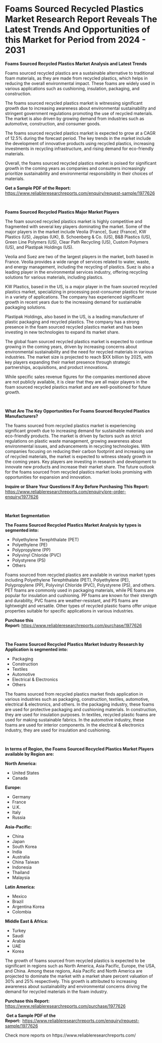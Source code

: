 <p><h1>Foams Sourced Recycled Plastics Market Research Report Reveals The Latest Trends And Opportunities of this Market for Period from 2024 - 2031</h1></p><p><strong>Foams Sourced Recycled Plastics Market Analysis and Latest Trends</strong></p>
<p><p>Foams sourced recycled plastics are a sustainable alternative to traditional foam materials, as they are made from recycled plastics, which helps in reducing the overall environmental impact. These foams are widely used in various applications such as cushioning, insulation, packaging, and construction.</p><p>The foams sourced recycled plastics market is witnessing significant growth due to increasing awareness about environmental sustainability and stringent government regulations promoting the use of recycled materials. The market is also driven by growing demand from industries such as automotive, construction, and consumer goods.</p><p>The foams sourced recycled plastics market is expected to grow at a CAGR of 12.5% during the forecast period. The key trends in the market include the development of innovative products using recycled plastics, increasing investments in recycling infrastructure, and rising demand for eco-friendly materials.</p><p>Overall, the foams sourced recycled plastics market is poised for significant growth in the coming years as companies and consumers increasingly prioritize sustainability and environmental responsibility in their choices of materials.</p></p>
<p><strong>Get a Sample PDF of the Report:&nbsp;</strong> <a href="https://www.reliableresearchreports.com/enquiry/request-sample/1977626">https://www.reliableresearchreports.com/enquiry/request-sample/1977626</a></p>
<p>&nbsp;</p>
<p><strong>Foams Sourced Recycled Plastics Major Market Players</strong></p>
<p><p>The foam sourced recycled plastics market is highly competitive and fragmented with several key players dominating the market. Some of the major players in the market include Veolia (France), Suez (France), KW Plastics (US), Jayplas (UK), B. Schoenberg & Co. (US), B&B Plastics (US), Green Line Polymers (US), Clear Path Recycling (US), Custom Polymers (US), and Plastipak Holdings (US).</p><p>Veolia and Suez are two of the largest players in the market, both based in France. Veolia provides a wide range of services related to water, waste, and energy management, including the recycling of plastics. Suez is also a leading player in the environmental services industry, offering recycling solutions for various materials, including plastics.</p><p>KW Plastics, based in the US, is a major player in the foam sourced recycled plastics market, specializing in processing post-consumer plastics for reuse in a variety of applications. The company has experienced significant growth in recent years due to the increasing demand for sustainable packaging solutions.</p><p>Plastipak Holdings, also based in the US, is a leading manufacturer of plastic packaging and recycled plastics. The company has a strong presence in the foam sourced recycled plastics market and has been investing in new technologies to expand its market share.</p><p>The global foam sourced recycled plastics market is expected to continue growing in the coming years, driven by increasing concerns about environmental sustainability and the need for recycled materials in various industries. The market size is projected to reach $XX billion by 2025, with key players expanding their market presence through strategic partnerships, acquisitions, and product innovations.</p><p>While specific sales revenue figures for the companies mentioned above are not publicly available, it is clear that they are all major players in the foam sourced recycled plastics market and are well-positioned for future growth.</p></p>
<p>&nbsp;</p>
<p><strong>What Are The Key Opportunities For Foams Sourced Recycled Plastics Manufacturers?</strong></p>
<p><p>The foams sourced from recycled plastics market is experiencing significant growth due to increasing demand for sustainable materials and eco-friendly products. The market is driven by factors such as strict regulations on plastic waste management, growing awareness about environmental issues, and advancements in recycling technologies. With companies focusing on reducing their carbon footprint and increasing use of recycled materials, the market is expected to witness steady growth in the coming years. Key players are investing in research and development to innovate new products and increase their market share. The future outlook for the foams sourced from recycled plastics market looks promising with opportunities for expansion and innovation.</p></p>
<p><strong>Inquire or Share Your Questions If Any Before Purchasing This Report:</strong> <a href="https://www.reliableresearchreports.com/enquiry/pre-order-enquiry/1977626">https://www.reliableresearchreports.com/enquiry/pre-order-enquiry/1977626</a></p>
<p>&nbsp;</p>
<p><strong>Market Segmentation</strong></p>
<p><strong>The Foams Sourced Recycled Plastics Market Analysis by types is segmented into:</strong></p>
<p><ul><li>Polyethylene Terephthalate (PET)</li><li>Polyethylene (PE)</li><li>Polypropylene (PP)</li><li>Polyvinyl Chloride (PVC)</li><li>Polystyrene (PS)</li><li>Others</li></ul></p>
<p><p>Foams sourced from recycled plastics are available in various market types including Polyethylene Terephthalate (PET), Polyethylene (PE), Polypropylene (PP), Polyvinyl Chloride (PVC), Polystyrene (PS), and others. PET foams are commonly used in packaging materials, while PE foams are popular for insulation and cushioning. PP foams are known for their strength and durability, PVC foams are weather-resistant, and PS foams are lightweight and versatile. Other types of recycled plastic foams offer unique properties suitable for specific applications in various industries.</p></p>
<p><strong>Purchase this Report:&nbsp;</strong><a href="https://www.reliableresearchreports.com/purchase/1977626">https://www.reliableresearchreports.com/purchase/1977626</a></p>
<p>&nbsp;</p>
<p><strong>The Foams Sourced Recycled Plastics Market Industry Research by Application is segmented into:</strong></p>
<p><ul><li>Packaging</li><li>Construction</li><li>Textiles</li><li>Automotive</li><li>Electrical & Electronics</li><li>Others</li></ul></p>
<p><p>The foams sourced from recycled plastics market finds application in various industries such as packaging, construction, textiles, automotive, electrical & electronics, and others. In the packaging industry, these foams are used for protective packaging and cushioning materials. In construction, they are used for insulation purposes. In textiles, recycled plastic foams are used for making sustainable fabrics. In the automotive industry, these foams are used for interior components. In the electrical & electronics industry, they are used for insulation and cushioning.</p></p>
<p>&nbsp;</p>
<p><strong>In terms of Region, the Foams Sourced Recycled Plastics Market Players available by Region are:</strong></p>
<p>
    <p> <strong> North America: </strong>
        <ul>
            <li>United States</li>
            <li>Canada</li>
        </ul>
        </p> 
    <p> <strong> Europe: </strong>
        <ul>
            <li>Germany</li>
            <li>France</li>
            <li>U.K.</li>
            <li>Italy</li>
            <li>Russia</li>
        </ul>
        </p> 
    <p> <strong> Asia-Pacific: </strong>
        <ul>
            <li>China</li>
            <li>Japan</li>
            <li>South Korea</li>
            <li>India</li>
            <li>Australia</li>
            <li>China Taiwan</li>
            <li>Indonesia</li>
            <li>Thailand</li>
            <li>Malaysia</li>
        </ul>
        </p> 
    <p> <strong> Latin America: </strong>
        <ul>
            <li>Mexico</li>
            <li>Brazil</li>
            <li>Argentina Korea</li>
            <li>Colombia</li>
        </ul>
        </p> 
    <p> <strong> Middle East & Africa: </strong>
        <ul>
            <li>Turkey</li>
            <li>Saudi</li>
            <li>Arabia</li>
            <li>UAE</li>
            <li>Korea</li>
        </ul>
    </p>
    </p>
<p><p>The growth of foams sourced from recycled plastics is expected to be significant in regions such as North America, Asia Pacific, Europe, the USA, and China. Among these regions, Asia Pacific and North America are projected to dominate the market with a market share percent valuation of 30% and 25% respectively. This growth is attributed to increasing awareness about sustainability and environmental concerns driving the demand for recycled materials in the foam industry.</p></p>
<p><strong>Purchase this Report: </strong><a href="https://www.reliableresearchreports.com/purchase/1977626">https://www.reliableresearchreports.com/purchase/1977626</a></p>
<p>&nbsp;<strong>Get a Sample PDF of the Report:&nbsp;&nbsp;</strong><a href="https://www.reliableresearchreports.com/enquiry/request-sample/1977626">https://www.reliableresearchreports.com/enquiry/request-sample/1977626</a></p>
<p><strong></strong></p>
<p>Check more reports on https://www.reliableresearchreports.com/</p>